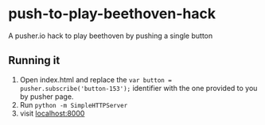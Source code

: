 # push-to-play-beethoven-hack

A pusher.io hack to play beethoven by pushing a single button

## Running it

1. Open index.html and replace the `var button = pusher.subscribe('button-153');` identifier with the one provided to you by pusher page.
2. Run `python -m SimpleHTTPServer`
3. visit [localhost:8000](http://localhost:8000/)
